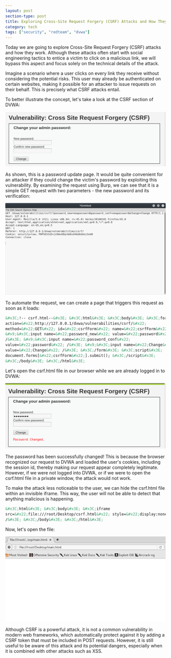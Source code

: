 ```yaml
---
layout: post
section-type: post
title: Exploring Cross-Site Request Forgery (CSRF) Attacks and How They Work
category: tech
tags: ["security", "redteam", "dvwa"]
---
```


Today we are going to explore Cross-Site Request Forgery (CSRF) attacks and how
they work. Although these attacks often start with social engineering tactics to
entice a victim to click on a malicious link, we will bypass this aspect and
focus solely on the technical details of the attack.

Imagine a scenario where a user clicks on every link they receive without
considering the potential risks. This user may already be authenticated on
certain websites, making it possible for an attacker to issue requests on their
behalf. This is precisely what CSRF attacks entail.

To better illustrate the concept, let's take a look at the CSRF section of DVWA:

![csrf](/img/posts/csrf/csrf-0.png)

As shown, this is a password update page. It would be quite convenient for an
attacker if they could change the victim's password by exploiting this
vulnerability. By examining the request using Burp, we can see that it is a
simple GET request with two parameters - the new password and its verification:

![csrf](/img/posts/csrf/csrf-1.png)

To automate the request, we can create a page that triggers this request as soon
as it loads:

```html
&#x3C;!-- csrf.html--&#x3E; &#x3C;html&#x3E; &#x3C;body&#x3E; &#x3C;form
action=&#x22;http://127.0.0.1/dvwa/vulnerabilities/csrf/&#x22;
method=&#x22;GET&#x22; id=&#x22;csrfForm&#x22; name=&#x22;csrfForm&#x22;&#x3E;
&#x9;&#x3C;input name=&#x22;password_new&#x22; value=&#x22;password&#x22;
/&#x3E; &#x9;&#x3C;input name=&#x22;password_conf&#x22;
value=&#x22;password&#x22; /&#x3E; &#x9;&#x3C;input name=&#x22;Change&#x22;
value=&#x22;Change&#x22; /&#x3E; &#x3C;/form&#x3E; &#x3C;script&#x3E;
document.forms[&#x22;csrfForm&#x22;].submit(); &#x3C;/script&#x3E;
&#x3C;/body&#x3E; &#x3C;/html&#x3E;
```

Let's open the csrf.html file in our browser while we are already logged in to
DVWA:

![csrf](/img/posts/csrf/csrf-2.png)

The password has been successfully changed! This is because the browser
recognized our request to DVWA and loaded the user's cookies, including the
session id, thereby making our request appear completely legitimate. However, if
we were not logged into DVWA, or if we were to open the csrf.html file in a
private window, the attack would not work.

To make the attack less noticeable to the user, we can hide the csrf.html file
within an invisible iframe. This way, the user will not be able to detect that
anything malicious is happening.

```html
&#x3C;html&#x3E; &#x3C;body&#x3E; &#x3C;iframe
src=&#x22;file:///root/Desktop/csrf.html&#x22; style=&#x22;display:none&#x22;
/&#x3E; &#x3C;/body&#x3E; &#x3C;/html&#x3E;
```

Now, let's open the file:

![csrf](/img/posts/csrf/csrf-3.png)

Although CSRF is a powerful attack, it is not a common vulnerability in modern
web frameworks, which automatically protect against it by adding a CSRF token
that must be included in POST requests. However, it is still useful to be aware
of this attack and its potential dangers, especially when it is combined with
other attacks such as XSS.
